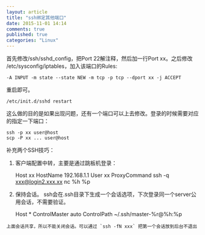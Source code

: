 ```yaml
---
layout: article
title: "ssh绑定其他端口"
date: 2015-11-01 14:14
comments: true
published: true
categories: "Linux"
---
```

  首先修改/ssh/sshd_config，把Port 22解注释，然后加一行Port xx。之后修改 /etc/sysconfig/iptables，加入该端口的Rules:

	-A INPUT -m state --state NEW -m tcp -p tcp --dport xx -j ACCEPT  

  重启即可。
 
	/etc/init.d/sshd restart

  这么做的目的是如果出现问题，还有一个端口可以上去修改。登录的时候需要对应的指定一下端口：

    ssh -p xx user@host
    scp -P xx ... user@host

  补充两个SSH技巧：

  1. 客户端配置中转，主要是通过跳板机登录：

		Host xx
		HostName 192.168.1.1
		User xx
		ProxyCommand ssh -q xxx@login2.xxx.xx nc %h %p

  2. 保持会话。 ssh会在.ssh目录下生成一个会话选项，下次登录同一个server公用会话，不需要验证。

		Host *
		ControlMaster auto
		ControlPath ~/.ssh/master-%r@%h:%p

	上面会话共享，所以不能关闭会话。可以通过 `ssh -fN xxx` 把第一个会话放到后台不退出

